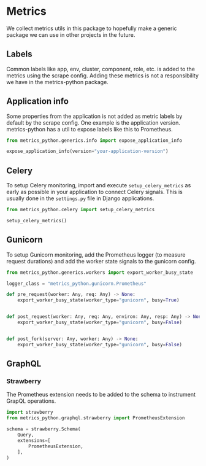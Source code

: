 # Metrics

We collect metrics utils in this package to hopefully make a generic package we
can use in other projects in the future.

## Labels

Common labels like app, env, cluster, component, role, etc. is added to the
metrics using the scrape config. Adding these metrics is not a responsibility we
have in the metrics-python package.

## Application info

Some properties from the application is not added as metric labels by default by
the scrape config. One example is the application version. metrics-python has a
util to expose labels like this to Prometheus.

```python
from metrics_python.generics.info import expose_application_info

expose_application_info(version="your-application-version")
```

## Celery

To setup Celery monitoring, import and execute `setup_celery_metrics` as early
as possible in your application to connect Celery signals. This is usually done
in the `settings.py` file in Django applications.

```python
from metrics_python.celery import setup_celery_metrics

setup_celery_metrics()
```

## Gunicorn

To setup Gunicorn monitoring, add the Prometheus logger (to measure request
durations) and add the worker state signals to the gunicorn config.

```python
from metrics_python.generics.workers import export_worker_busy_state

logger_class = "metrics_python.gunicorn.Prometheus"

def pre_request(worker: Any, req: Any) -> None:
    export_worker_busy_state(worker_type="gunicorn", busy=True)


def post_request(worker: Any, req: Any, environ: Any, resp: Any) -> None:
    export_worker_busy_state(worker_type="gunicorn", busy=False)


def post_fork(server: Any, worker: Any) -> None:
    export_worker_busy_state(worker_type="gunicorn", busy=False)
```

## GraphQL

### Strawberry

The Prometheus extension needs to be added to the schema to instrument GrapQL
operations.

```python
import strawberry
from metrics_python.graphql.strawberry import PrometheusExtension

schema = strawberry.Schema(
    Query,
    extensions=[
        PrometheusExtension,
    ],
)
```
